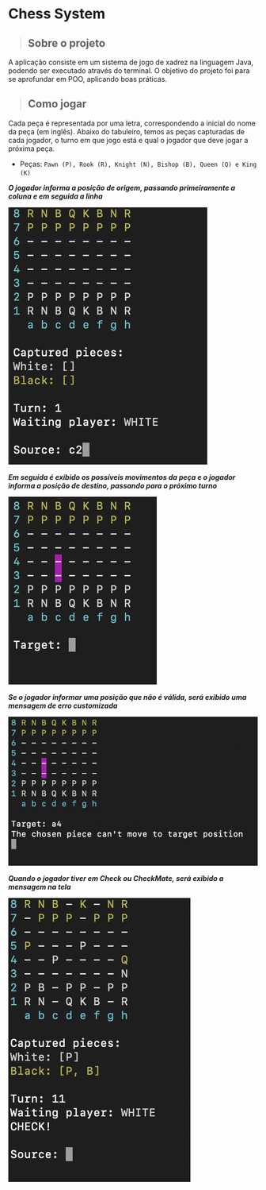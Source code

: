 # Chess System

>## Sobre o projeto
A aplicação consiste em um sistema de jogo de xadrez na linguagem Java, podendo ser executado através do terminal.
O objetivo do projeto foi para se aprofundar em POO, aplicando boas práticas.

>## Como jogar

 Cada peça é representada por uma letra, correspondendo a inicial do nome da peça (em inglês). Abaixo do tabuleiro, temos as peças capturadas de cada jogador, o turno em que jogo está e qual o jogador que deve jogar a próxima peça.

 - Peças: `Pawn (P), Rook (R), Knight (N), Bishop (B), Queen (Q) e King (K)`

***O jogador informa a posição de origem, passando primeiramente a coluna e em seguida a linha***

![source](https://github.com/ti-willi/assets/blob/main/chess-system/source.png) 

***Em seguida é exibido os possíveis movimentos da peça e o jogador informa a posição de destino, passando para o próximo turno***

![target](https://github.com/ti-willi/assets/blob/main/chess-system/target.png)

***Se o jogador informar uma posição que não é válida, será exibido uma mensagem de erro customizada***

![exception](https://github.com/ti-willi/assets/blob/main/chess-system/exception.png)

***Quando o jogador tiver em Check ou CheckMate, será exibido a mensagem na tela***

![check](https://github.com/ti-willi/assets/blob/main/chess-system/check.png)
